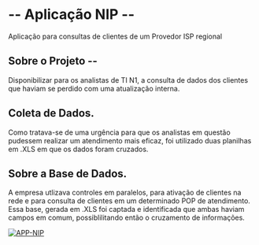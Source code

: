 # -- Aplicação NIP -- 
Aplicação para consultas de clientes de um Provedor ISP regional

## Sobre o Projeto -- 
Disponibilizar para os analistas de TI N1, a consulta de dados dos clientes que haviam se perdido com uma atualização interna.

## Coleta de Dados.
Como tratava-se de uma urgência para que os analistas em questão pudessem realizar um atendimento mais eficaz, foi utilizado duas planilhas em .XLS em que os dados foram cruzados.

## Sobre a Base de Dados.
A empresa utlizava controles em paralelos, para ativação de clientes na rede e para consulta de clientes em um determinado POP de atendimento. Essa base, gerada em .XLS foi captada e identificada que ambas haviam campos em comum, possiblilitando então o cruzamento de informações.

[![APP-NIP](https://img.shields.io/apm/l/aap-nip)](https://github.com/RodrigoTAbreu/App-NIP/blob/main/LICENSE)
